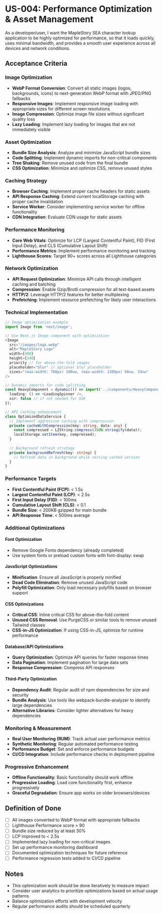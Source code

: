 # US-004: Performance Optimization & Asset Management

As a developer/user, I want the MapleStory SEA character lookup application to be highly optimized for performance, so that it loads quickly, uses minimal bandwidth, and provides a smooth user experience across all devices and network conditions.

## Acceptance Criteria

### Image Optimization
- **WebP Format Conversion**: Convert all static images (logos, backgrounds, icons) to next-generation WebP format with JPEG/PNG fallbacks
- **Responsive Images**: Implement responsive image loading with appropriate sizes for different screen resolutions
- **Image Compression**: Optimize image file sizes without significant quality loss
- **Lazy Loading**: Implement lazy loading for images that are not immediately visible

### Asset Optimization
- **Bundle Size Analysis**: Analyze and minimize JavaScript bundle sizes
- **Code Splitting**: Implement dynamic imports for non-critical components
- **Tree Shaking**: Remove unused code from the final bundle
- **CSS Optimization**: Minimize and optimize CSS, remove unused styles

### Caching Strategy
- **Browser Caching**: Implement proper cache headers for static assets
- **API Response Caching**: Extend current localStorage caching with proper cache invalidation
- **Service Worker**: Consider implementing service worker for offline functionality
- **CDN Integration**: Evaluate CDN usage for static assets

### Performance Monitoring
- **Core Web Vitals**: Optimize for LCP (Largest Contentful Paint), FID (First Input Delay), and CLS (Cumulative Layout Shift)
- **Performance Metrics**: Implement performance monitoring and tracking
- **Lighthouse Scores**: Target 90+ scores across all Lighthouse categories

### Network Optimization
- **API Request Optimization**: Minimize API calls through intelligent caching and batching
- **Compression**: Enable Gzip/Brotli compression for all text-based assets
- **HTTP/2**: Leverage HTTP/2 features for better multiplexing
- **Prefetching**: Implement resource prefetching for likely user interactions

### Technical Implementation

```typescript
// Image optimization example
import Image from 'next/image';

// Use Next.js Image component with optimization
<Image
  src="/images/logo.webp"
  alt="MapleStory Logo"
  width={400}
  height={140}
  priority // for above-the-fold images
  placeholder="blur" // optional blur placeholder
  sizes="(max-width: 768px) 100vw, (max-width: 1200px) 50vw, 33vw"
/>

// Dynamic imports for code splitting
const HeavyComponent = dynamic(() => import('../components/HeavyComponent'), {
  loading: () => <LoadingSpinner />,
  ssr: false // if not needed for SSR
});

// API caching enhancement
class OptimizedDataService {
  // Implement aggressive caching with compression
  private cacheWithCompression(key: string, data: any) {
    const compressed = LZString.compress(JSON.stringify(data));
    localStorage.setItem(key, compressed);
  }
  
  // Background refresh strategy
  private backgroundRefresh(key: string) {
    // Refresh data in background while serving cached version
  }
}
```

### Performance Targets
- **First Contentful Paint (FCP)**: < 1.5s
- **Largest Contentful Paint (LCP)**: < 2.5s
- **First Input Delay (FID)**: < 100ms
- **Cumulative Layout Shift (CLS)**: < 0.1
- **Bundle Size**: < 200KB gzipped for main bundle
- **API Response Time**: < 500ms average

### Additional Optimizations

#### Font Optimization
- Remove Google Fonts dependency (already completed)
- Use system fonts or preload custom fonts with font-display: swap

#### JavaScript Optimizations
- **Minification**: Ensure all JavaScript is properly minified
- **Dead Code Elimination**: Remove unused JavaScript code
- **Polyfill Optimization**: Only load necessary polyfills based on browser support

#### CSS Optimizations
- **Critical CSS**: Inline critical CSS for above-the-fold content
- **Unused CSS Removal**: Use PurgeCSS or similar tools to remove unused Tailwind classes
- **CSS-in-JS Optimization**: If using CSS-in-JS, optimize for runtime performance

#### Database/API Optimizations
- **Query Optimization**: Optimize API queries for faster response times
- **Data Pagination**: Implement pagination for large data sets
- **Response Compression**: Compress API responses

#### Third-Party Optimization
- **Dependency Audit**: Regular audit of npm dependencies for size and security
- **Bundle Analysis**: Use tools like webpack-bundle-analyzer to identify large dependencies
- **Alternative Libraries**: Consider lighter alternatives for heavy dependencies

### Monitoring & Measurement
- **Real User Monitoring (RUM)**: Track actual user performance metrics
- **Synthetic Monitoring**: Regular automated performance testing
- **Performance Budget**: Set and enforce performance budgets
- **CI/CD Integration**: Include performance checks in deployment pipeline

### Progressive Enhancement
- **Offline Functionality**: Basic functionality should work offline
- **Progressive Loading**: Load core functionality first, enhance progressively
- **Graceful Degradation**: Ensure app works on older browsers/devices

## Definition of Done
- [ ] All images converted to WebP format with appropriate fallbacks
- [ ] Lighthouse Performance score > 90
- [ ] Bundle size reduced by at least 30%
- [ ] LCP improved to < 2.5s
- [ ] Implemented lazy loading for non-critical images
- [ ] Set up performance monitoring dashboard
- [ ] Documented optimization techniques for future reference
- [ ] Performance regression tests added to CI/CD pipeline

## Notes
- This optimization work should be done iteratively to measure impact
- Consider user analytics to prioritize optimizations based on actual usage patterns
- Balance optimization efforts with development velocity
- Regular performance audits should be scheduled quarterly

